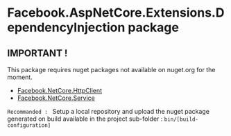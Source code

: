 # Facebook.AspNetCore.Extensions.DependencyInjection package
 
## IMPORTANT !

This package requires nuget packages not available on nuget.org for the moment.

- [Facebook.NetCore.HttpClient](https://github.com/pedro-de-rycker/Facebook.NetCore.HttpClient)
- [Facebook.NetCore.Service](https://github.com/pedro-de-rycker/Facebook.NetCore.Service)

``Recommanded : `` Setup a local repository and upload the nuget package generated on build available in the project sub-folder : `bin/[build-configuration]`